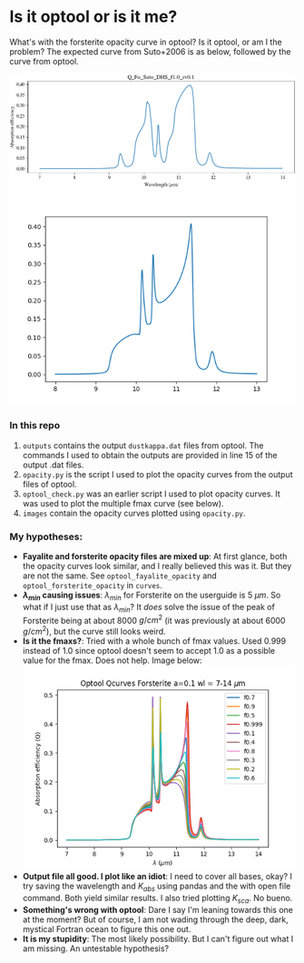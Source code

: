 # Is it optool or is it me?

What's with the forsterite opacity curve in optool? Is it optool, or am I the problem? The expected curve from Suto+2006 is as below, followed by the curve from optool.

![Suto curve](images/7-14um_Q_Fo_Suto_DHS_f1.0_rv0.1.png "Suto curve")
![Optool curve](images/optool_forsterite_8to13um_Q.png "Optool curve")

### In this repo

1. `outputs` contains the output `dustkappa.dat` files from optool. The commands I used to obtain the outputs are provided in line 15 of the output .dat files. 
2. `opacity.py` is the script I used to plot the opacity curves from the output files of optool.
3. `optool_check.py` was an earlier script I used to plot opacity curves. It was used to plot the multiple fmax curve (see below).
4. `images` contain the opacity curves plotted using `opacity.py`.

### My hypotheses:

* **Fayalite and forsterite opacity files are mixed up**: At first glance, both the opacity curves look similar, and I really believed this was it. But they are not the same. See `optool_fayalite_opacity` and `optool_forsterite_opacity` in `curves`.
* **$\lambda_{min}$ causing issues**: $\lambda_{min}$ for Forsterite on the userguide is 5 $\mu m$. So what if I just use that as $\lambda_{min}$? It *does* solve the issue of the peak of Forsterite being at about 8000 $g/cm^2$ (it was previously at about 6000 $g/cm^2$), but the curve still looks weird.
* **Is it the fmaxs?**: Tried with a whole bunch of fmax values. Used 0.999 instead of 1.0 since optool doesn't seem to accept 1.0 as a possible value for the fmax. Does not help. Image below:
![Optool curve Multiple fmax](images/optool_for_a0.1_multf.png "Optool curve multiple fmax")
* **Output file all good. I plot like an idiot**: I need to cover all bases, okay? I try saving the wavelength and $K_{abs}$ using pandas and the with open file command. Both yield similar results. I also tried plotting $K_{sca}$. No bueno. 
* **Something's wrong with optool**: Dare I say I'm leaning towards this one at the moment? But of course, I am not wading through the deep, dark, mystical Fortran ocean to figure this one out.
* **It is my stupidity**: The most likely possibility. But I can't figure out what I am missing. An untestable hypothesis?
